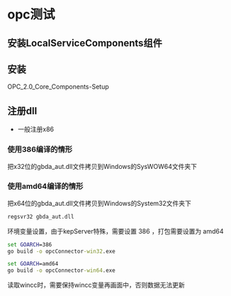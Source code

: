 # opc测试

## 安装LocalServiceComponents组件

## 安装
OPC_2.0_Core_Components-Setup

## 注册dll

- 一般注册x86

### 使用386编译的情形
把x32位的gbda_aut.dll文件拷贝到Windows的SysWOW64文件夹下


### 使用amd64编译的情形
把x64位的gbda_aut.dll文件拷贝到Windows的System32文件夹下

```cmd
regsvr32 gbda_aut.dll
```

环境变量设置，由于kepServer特殊，需要设置 386  ，打包需要设置为 amd64

```cmd 
set GOARCH=386
go build -o opcConnector-win32.exe

set GOARCH=amd64 
go build -o opcConnector-win64.exe
```


读取wincc时，需要保持wincc变量再画面中，否则数据无法更新

